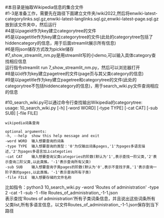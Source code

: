 #本目录是抽取Wikipedia信息的集合文件  
#1-3是准备工作，需要先在路径下面建立文件夹/wiki2022,然后将enwiki-latest-categorylinks.sql.gz,enwiki-latest-langlinks.sql.gz,enwiki-latest-page.sql.gz放到该文件夹中，然后运行  
#4是以pageid作为key建立categorytree的文件  
#5是以pagetitle作为key建立categorytree的文件(此处的categorytree包括了hiddencategory的信息，用于后面streamlit展示所有信息)  
#6是将json储存方式改为pickle储存  
#7_show_streamlit_nm.py是用streamlit写的小demo,可以输入具体category查找相应信息  
 运行指令streamlit run 7_show_streamlit_nm.py，然后可以浏览器打开  
#8是以id作为key建立pagetree的文件(page页与其父类category的信息)  
#9是以pagetitle作为key建立pagetree和categorytree的文件(此处的categorytree不包括hiddencategory的信息)，用于search_wiki.py文件查询相应的信息  

#10_search_wiki.py可以通过命令行查找输出Wikipedia的categorytree:  
    usage: 10_search_wiki.py [-h] [-word WORD] [-type TYPE] [-cat CAT] [-sub SUB] [-file FILE]  

    wikipedia词条查询  

    optional arguments:  
    -h, --help  show this help message and exit  
    -word WORD  输入想要查询的词条  
    -type TYPE  输入想要查询的类型：'0'为仅输出词条pages,'1'为pages多语言描述,'2'为pages多语言加上categoties  
    -cat CAT    输入想要查询父类categories的阶数(默认为'1',表示查找一阶父类,'2'表示查询二阶父类,以此类推。'-1'表示查询所有父类)  
    -sub SUB    输入想要查询子类pages的阶数(默认为'0',表示不查找子类,'1'表示查询一阶子类的pages,以此类推。'-1'表示查询所有子类)  
    -file FILE  输入想要存储的文件名称  


 比如指令：python3 10_search_wiki.py -word 'Routes of administration' -type 2 -cat -1 -sub -1 -file Routes_of_administration_-1-1.json  
 表示查找'Routes of administration'所有子类词条信息，并且说出这些词条所有父类list,所有多语言信息，以文件Routes_of_administration_-1-1.json保存到当下路径  
